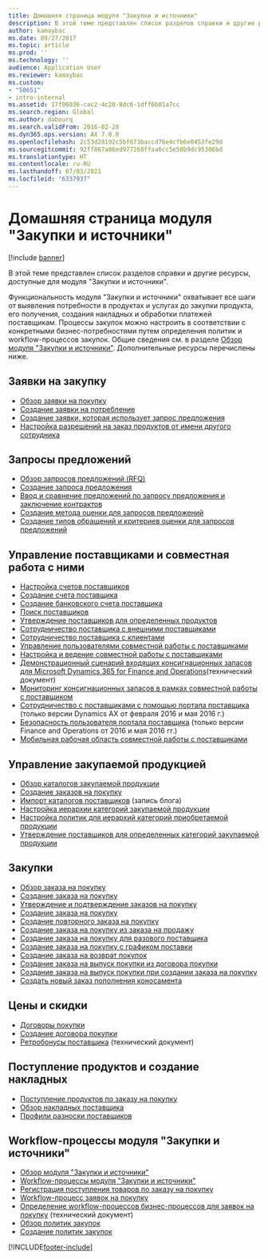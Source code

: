 ```yaml
---
title: Домашняя страница модуля "Закупки и источники"
description: В этой теме представлен список разделов справки и другие ресурсы, доступные для модуля "Закупки и источники".
author: kamaybac
ms.date: 09/27/2017
ms.topic: article
ms.prod: ''
ms.technology: ''
audience: Application User
ms.reviewer: kamaybac
ms.custom:
- "50651"
- intro-internal
ms.assetid: 17f06036-cac2-4c28-8dc6-1dff6b81a7cc
ms.search.region: Global
ms.author: dabourq
ms.search.validFrom: 2016-02-28
ms.dyn365.ops.version: AX 7.0.0
ms.openlocfilehash: 2c53d28192c5bf673baccd76e4cfb6e0453fe29d
ms.sourcegitcommit: 92ff867a06ed977268ffaa6cc5e58b9dc95306bd
ms.translationtype: HT
ms.contentlocale: ru-RU
ms.lasthandoff: 07/03/2021
ms.locfileid: "6337937"
---
```

# <a name="procurement-and-sourcing-home-page"></a>Домашняя страница модуля "Закупки и источники"

[!include [banner](../includes/banner.md)]

В этой теме представлен список разделов справки и другие ресурсы, доступные для модуля "Закупки и источники".

Функциональность модуля "Закупки и источники" охватывает все шаги от выявления потребности в продуктах и услугах до закупки продукта, его получения, создания накладных и обработки платежей поставщикам. Процессы закупок можно настроить в соответствии с конкретными бизнес-потребностями путем определения политик и workflow-процессов закупок. Общие сведения см. в разделе [Обзор модуля "Закупки и источники"](procurement-sourcing-overview.md). Дополнительные ресурсы перечислены ниже.

## <a name="purchase-requisitions"></a>Заявки на закупку
-   [Обзор заявки на покупку](purchase-requisitions-overview.md)
-   [Создание заявки на потребление](tasks/create-requisition-consumption.md)
-   [Создание заявки, которая использует запрос предложения](tasks/create-requisition-uses-rfq.md)
-   [Настройка разрешений на заказ продуктов от имени другого сотрудника](tasks/set-up-permissions-ordering-products.md)

## <a name="requests-for-quotation"></a>Запросы предложений
-   [Обзор запросов предложений (RFQ)](request-quotations.md)
-   [Создание запроса предложения](tasks/create-request-quotation.md)
-   [Ввод и сравнение предложений по запросу предложения и заключение контрактов](tasks/enter-compare-rfq-bids-award-contracts.md)
-   [Создание метода оценки для запросов предложений](tasks/create-scoring-method-rfqs.md)
-   [Создание типов обращений и критериев оценки для запросов предложений](tasks/create-solicitation-types-scoring-criteria-rfqs.md)

## <a name="vendor-management-and-collaboration"></a>Управление поставщиками и совместная работа с ними
-   [Настройка счетов поставщиков](set-up-vendor-accounts.md)
-   [Создание счета поставщика](tasks/create-vendor-account.md)
-   [Создание банковского счета поставщика](tasks/create-vendor-bank-account.md)
-   [Поиск поставщиков](tasks/search-vendors.md)
-   [Утверждение поставщиков для определенных продуктов](tasks/approve-vendors-specific-products.md)
-   [Сотрудничество поставщика с внешними поставщиками](vendor-collaboration-work-external-vendors.md)
-   [Сотрудничество поставщика с клиентами](vendor-collaboration-work-customers-dynamics-365-operations.md)
-   [Управление пользователями совместной работы с поставщиками](manage-vendor-collaboration-users.md)
-   [Настройка и ведение совместной работы с поставщиками](set-up-maintain-vendor-collaboration.md)
-   [Демонстрационный сценарий входящих консигнационных запасов для Microsoft Dynamics 365 for Finance and Operations](https://www.microsoft.com/download/details.aspx?id=101945)(технический документ)
-   [Мониторинг консигнационных запасов в рамках совместной работы с поставщиком](../inventory/tasks/monitor-consignment-inventory-vendor-collaboration.md)
-   [Сотрудничество с поставщиками с помощью портала поставщика](collaborate-vendors-vendor-portal.md) (только версии Dynamics AX от февраля 2016 и мая 2016 г.)
-   [Безопасность пользователя портала поставщика](configure-security-vendor-portal-users.md) (только версии Finance and Operations от 2016 и мая 2016 гг.)
-   [Мобильная рабочая область совместной работы с поставщиками](vendor-collaboration-mobile-workspace.md)

## <a name="procurement-product-management"></a>Управление закупаемой продукцией
-   [Обзор каталогов закупаемой продукции](procurement-catalogs.md)
-   [Создание заказов на покупку](tasks/create-procurement-catalog.md)
-   [Импорт каталогов поставщиков](https://blogs.msdn.microsoft.com/dynamicsaxscm/2016/05/25/vendor-catalogs-in-dynamics-ax/) (запись блога)
-   [Настройка иерархии категорий закупаемой продукции](tasks/set-up-procurement-category-hierarchy.md)
-   [Настройка политик для иерархий категорий приобретаемой продукции](tasks/set-up-policies-procurement-category-hierarchies.md)
-   [Утверждение поставщиков для определенных категорий закупаемой продукции](tasks/approve-vendors-specific-procurement-categories.md)

## <a name="procurement"></a>Закупки
-   [Обзор заказа на покупку](purchase-order-overview.md)
-   [Создание заказа на покупку](purchase-order-creation.md)
-   [Утверждение и подтверждение заказов на покупку](purchase-order-approval-confirmation.md)
-   [Создание заказа на покупку](tasks/create-purchase-order.md)
-   [Создание повторного заказа на покупку](tasks/create-repeat-purchase-order.md)
-   [Создание заказа на покупку из заказа на продажу](../sales-marketing/tasks/create-purchase-order-sales-order.md)
-   [Создание заказа на покупку для разового поставщика](tasks/create-purchase-order-one-time-supplier.md)
-   [Создание заказа на покупку с графиком поставки](tasks/create-purchase-order-delivery-schedule.md)
-   [Создание заказа на возврат покупок](tasks/create-purchase-return-order.md)
-   [Создание заказа на выпуск покупки из договора покупки](tasks/create-purchase-release-order-purchase-agreement.md)
-   [Создание заказа на выпуск покупки при создании заказа на покупку](tasks/create-purchase-release-order-creating-purchase-order.md)
-   [Создать новый заказ пополнения коносамента](../inventory/tasks/create-consignment-replenishment-order.md)

## <a name="prices-and-discounts"></a>Цены и скидки
-   [Договоры покупки](purchase-agreements.md)
-   [Создание договора покупки](tasks/create-purchase-agreement.md)
-   [Ретробонусы поставщика](/dynamics/s-e/) (технический документ)

## <a name="product-receipt-and-invoicing"></a>Поступление продуктов и создание накладных
-   [Поступление продуктов по заказу на покупку](product-receipt-against-purchase-orders.md)
-   [Обзор накладных поставщика](../../finance/accounts-payable/vendor-invoices-overview.md)
-   [Профили разноски поставщиков](../../finance/accounts-payable/vendor-posting-profiles.md)

## <a name="procurement-and-sourcing-workflows"></a>Workflow-процессы модуля "Закупки и источники"
-   [Обзор модуля "Закупки и источники"](procurement-sourcing-overview.md)
-   [Workflow-процессы модуля "Закупки и источники"](procurement-sourcing-workflows.md)
-   [Регистрация поступления товаров по заказу на покупку](tasks/record-receipt-goods-purchase-order.md)
-   [Workflow-процесс заявок на покупку](purchase-requisitions-workflow.md)
-   [Определение workflow-процессов бизнес-процессов для заявок на покупку](https://www.microsoft.com/download/details.aspx?id=101821) (технический документ)
-   [Обзор политик закупок](purchase-policies.md)
-   [Создание политик закупок](tasks/create-purchasing-policies.md)





[!INCLUDE[footer-include](../../includes/footer-banner.md)]